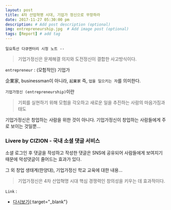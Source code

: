```yaml
---
layout: post
title: 4차 산업혁명 시대, 기업가 정신으로 무장하라
date: 2017-11-27 05:30:00 pm
description: # Add post description (optional)
img: entrepreneurship.jpg  # Add image post (optional)
tags: [Report] # add tag
---
```


`일요특선 다큐멘터리 시청 노트 --`

> 기업가정신은 문제해결 의지와 도전정신이 결합한 사고방식이다.

`entrepreneur` : (모험적인) 기업가

企業家, businessman이 아니라, `起業家` 즉, `업을 일으키는 자`를 의미한다.

`기업가정신 (entrepreneurship)`이란

> 기회를 실현하기 위해 모험을 각오하고 새로운 일을 추진하는 사람의 마음가짐과 태도

기업가정신은 창업하는 사람을 위한 것이 아니다. 기업가정신이 창업하는 사람들에게 주로 보이는 것일뿐...

### Livere by CIZION - 국내 소셜 댓글 서비스
 
소셜 로그인 후 댓글을 작성하고 작성한 댓글은 SNS에 공유되어 사람들에게 보여지기 때문에 악성댓글이 줄어드는 효과가 있다.

그 외 창업 생태계(한양대), 기업가정신 학교 교육에 대한 내용...

> 기업가정신은 4차 산업혁명 시대 핵심 경쟁력인 창의성을 키우는 데 효과적이다.

`Link` : 

* [다시보기](http://allvod.sbs.co.kr/allvod/vodEndPage.do?mdaId=22000253253&btn=free){:target="_blank"}
